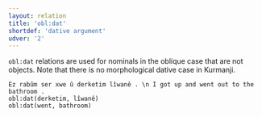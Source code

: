 ```yaml
---
layout: relation
title: 'obl:dat'
shortdef: 'dative argument'
udver: '2'
---
```


`obl:dat` relations are used for nominals in the oblique case that are not objects.
Note that there is no morphological dative case in Kurmanji.

~~~ sdparse
Ez rabûm ser xwe û derketim lîwanê . \n I got up and went out to the bathroom .
obl:dat(derketim, lîwanê)
obl:dat(went, bathroom)
~~~

<!-- Interlanguage links updated Po lis 14 15:35:39 CET 2022 -->
